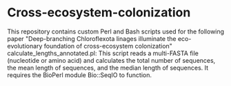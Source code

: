 # Cross-ecosystem-colonization
This repository contains custom Perl and Bash scripts used for the following paper "Deep-branching Chloroflexota linages illuminate the eco-evolutionary foundation of cross-ecosystem colonization" 
calculate_lengths_annotated.pl: This script reads a multi-FASTA file (nucleotide or amino acid) and calculates the total number of sequences, the mean length of sequences, and the median length of sequences. It requires the BioPerl module Bio::SeqIO to function.
